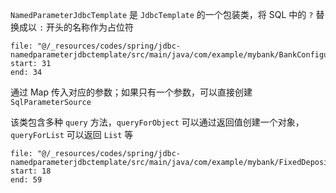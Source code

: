 `NamedParameterJdbcTemplate` 是 `JdbcTemplate` 的一个包装类，将 SQL 中的 `?` 替换成以 `:` 开头的名称作为占位符

```reference
file: "@/_resources/codes/spring/jdbc-namedparameterjdbctemplate/src/main/java/com/example/mybank/BankConfiguration.java"
start: 31
end: 34
```

通过 Map 传入对应的参数；如果只有一个参数，可以直接创建 `SqlParameterSource`

该类包含多种 `query` 方法，`queryForObject` 可以通过返回值创建一个对象，`queryForList` 可以返回 `List` 等

```reference
file: "@/_resources/codes/spring/jdbc-namedparameterjdbctemplate/src/main/java/com/example/mybank/FixedDepositDao.java"
start: 18
end: 59
```
